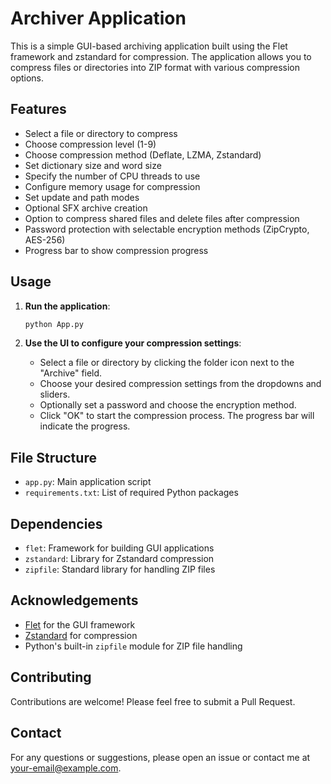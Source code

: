 # Archiver Application

This is a simple GUI-based archiving application built using the Flet framework and zstandard for compression. The application allows you to compress files or directories into ZIP format with various compression options.

## Features

- Select a file or directory to compress
- Choose compression level (1-9)
- Choose compression method (Deflate, LZMA, Zstandard)
- Set dictionary size and word size
- Specify the number of CPU threads to use
- Configure memory usage for compression
- Set update and path modes
- Optional SFX archive creation
- Option to compress shared files and delete files after compression
- Password protection with selectable encryption methods (ZipCrypto, AES-256)
- Progress bar to show compression progress

## Usage

1. **Run the application**:
    ```bash
    python App.py
    ```

2. **Use the UI to configure your compression settings**:
    - Select a file or directory by clicking the folder icon next to the "Archive" field.
    - Choose your desired compression settings from the dropdowns and sliders.
    - Optionally set a password and choose the encryption method.
    - Click "OK" to start the compression process. The progress bar will indicate the progress.

## File Structure

- `app.py`: Main application script
- `requirements.txt`: List of required Python packages

## Dependencies

- `flet`: Framework for building GUI applications
- `zstandard`: Library for Zstandard compression
- `zipfile`: Standard library for handling ZIP files

## Acknowledgements

- [Flet](https://flet.dev/) for the GUI framework
- [Zstandard](https://github.com/indygreg/python-zstandard) for compression
- Python's built-in `zipfile` module for ZIP file handling

## Contributing

Contributions are welcome! Please feel free to submit a Pull Request.

## Contact

For any questions or suggestions, please open an issue or contact me at [your-email@example.com](mailto:your-email@example.com).
